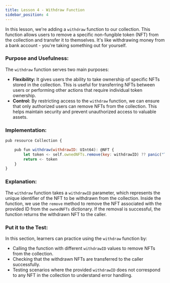 ```yaml
---
title: Lesson 4 - Withdraw Function
sidebar_position: 4
---
```


In this lesson, we're adding a `withdraw` function to our collection. This function allows users to remove a specific non-fungible token (NFT) from the collection and transfer it to themselves. It's like withdrawing money from a bank account - you're taking something out for yourself.

### **Purpose and Usefulness:**

The `withdraw` function serves two main purposes:

- **Flexibility:** It gives users the ability to take ownership of specific NFTs stored in the collection. This is useful for transferring NFTs between users or performing other actions that require individual token ownership.
- **Control:** By restricting access to the `withdraw` function, we can ensure that only authorized users can remove NFTs from the collection. This helps maintain security and prevent unauthorized access to valuable assets.

### **Implementation:**

```jsx
pub resource Collection {

    pub fun withdraw(withdrawID: UInt64): @NFT {
        let token <- self.ownedNFTs.remove(key: withdrawID) ?? panic("Token not in collection")
        return <- token
    }
}

```

### **Explanation:**

The `withdraw` function takes a `withdrawID` parameter, which represents the unique identifier of the NFT to be withdrawn from the collection. Inside the function, we use the `remove` method to remove the NFT associated with the provided ID from the `ownedNFTs` dictionary. If the removal is successful, the function returns the withdrawn NFT to the caller.

### **Put it to the Test:**

In this section, learners can practice using the `withdraw` function by:

- Calling the function with different `withdrawID` values to remove NFTs from the collection.
- Checking that the withdrawn NFTs are transferred to the caller successfully.
- Testing scenarios where the provided `withdrawID` does not correspond to any NFT in the collection to understand error handling.

